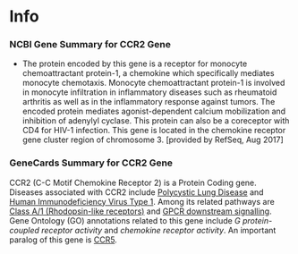 # Info
### NCBI Gene Summary for CCR2 Gene

[](https://www.ncbi.nlm.nih.gov/gene/729230)

- The protein encoded by this gene is a receptor for monocyte chemoattractant protein-1, a chemokine which specifically mediates monocyte chemotaxis. Monocyte chemoattractant protein-1 is involved in monocyte infiltration in inflammatory diseases such as rheumatoid arthritis as well as in the inflammatory response against tumors. The encoded protein mediates agonist-dependent calcium mobilization and inhibition of adenylyl cyclase. This protein can also be a coreceptor with CD4 for HIV-1 infection. This gene is located in the chemokine receptor gene cluster region of chromosome 3. [provided by RefSeq, Aug 2017]
    

### GeneCards Summary for CCR2 Gene

CCR2 (C-C Motif Chemokine Receptor 2) is a Protein Coding gene. Diseases associated with CCR2 include [Polycystic Lung Disease](http://www.malacards.org/card/polycystic_lung_disease "See Polycystic Lung Disease at MalaCards") and [Human Immunodeficiency Virus Type 1](http://www.malacards.org/card/human_immunodeficiency_virus_type_1 "See Human Immunodeficiency Virus Type 1 at MalaCards"). Among its related pathways are [Class A/1 (Rhodopsin-like receptors)](https://pathcards.genecards.org/card/class_a1_(rhodopsin-like_receptors) "See Class A/1 (Rhodopsin-like receptors) at Pathcards") and [GPCR downstream signalling](https://pathcards.genecards.org/card/gpcr_downstream_signalling "See GPCR downstream signalling at Pathcards"). Gene Ontology (GO) annotations related to this gene include _G protein-coupled receptor activity_ and _chemokine receptor activity_. An important paralog of this gene is [CCR5](https://www.genecards.org/cgi-bin/carddisp.pl?gene=CCR5).